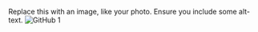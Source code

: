 Replace this with an image, like your photo. Ensure you include some alt-text.
![GitHub 1](https://user-images.githubusercontent.com/98812442/152673456-1edb1c05-e2e9-41ef-8f2f-d192169dc08a.png)
